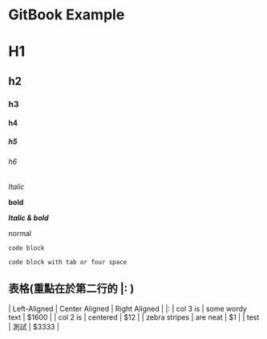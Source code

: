 # GitBook Example

H1
==
## h2
### h3
#### h4
##### h5
###### h6
*Italic*

**bold**

***Italic & bold***

normal
```
code block
```
    code block with tab or four space

## 表格(重點在於第二行的 |: )  
| Left-Aligned  | Center Aligned  | Right Aligned |
|:
| col 3 is | some wordy text | $1600 |
| col 2 is      | centered        |   $12 |
| zebra stripes | are neat        |    $1 |
| test | 測試        |    $3333 |


